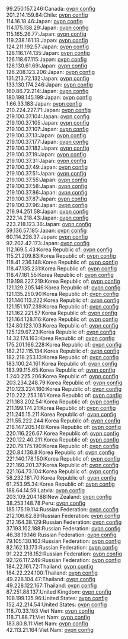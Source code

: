 99.250.157.246:Canada: [ovpn config](vpn/99_250_157_246.ovpn)  
201.214.159.84:Chile: [ovpn config](vpn/201_214_159_84.ovpn)  
114.16.18.46:Japan: [ovpn config](vpn/114_16_18_46.ovpn)  
114.175.138.29:Japan: [ovpn config](vpn/114_175_138_29.ovpn)  
115.165.26.77:Japan: [ovpn config](vpn/115_165_26_77.ovpn)  
119.238.161.13:Japan: [ovpn config](vpn/119_238_161_13.ovpn)  
124.211.192.57:Japan: [ovpn config](vpn/124_211_192_57.ovpn)  
126.116.174.135:Japan: [ovpn config](vpn/126_116_174_135.ovpn)  
126.118.67.115:Japan: [ovpn config](vpn/126_118_67_115.ovpn)  
126.130.61.69:Japan: [ovpn config](vpn/126_130_61_69.ovpn)  
126.208.123.206:Japan: [ovpn config](vpn/126_208_123_206.ovpn)  
131.213.72.132:Japan: [ovpn config](vpn/131_213_72_132.ovpn)  
133.130.174.246:Japan: [ovpn config](vpn/133_130_174_246.ovpn)  
160.86.72.214:Japan: [ovpn config](vpn/160_86_72_214.ovpn)  
180.198.145.199:Japan: [ovpn config](vpn/180_198_145_199.ovpn)  
1.66.33.183:Japan: [ovpn config](vpn/1_66_33_183.ovpn)  
210.224.227.71:Japan: [ovpn config](vpn/210_224_227_71.ovpn)  
219.100.37.104:Japan: [ovpn config](vpn/219_100_37_104.ovpn)  
219.100.37.105:Japan: [ovpn config](vpn/219_100_37_105.ovpn)  
219.100.37.107:Japan: [ovpn config](vpn/219_100_37_107.ovpn)  
219.100.37.13:Japan: [ovpn config](vpn/219_100_37_13.ovpn)  
219.100.37.177:Japan: [ovpn config](vpn/219_100_37_177.ovpn)  
219.100.37.182:Japan: [ovpn config](vpn/219_100_37_182.ovpn)  
219.100.37.19:Japan: [ovpn config](vpn/219_100_37_19.ovpn)  
219.100.37.31:Japan: [ovpn config](vpn/219_100_37_31.ovpn)  
219.100.37.49:Japan: [ovpn config](vpn/219_100_37_49.ovpn)  
219.100.37.51:Japan: [ovpn config](vpn/219_100_37_51.ovpn)  
219.100.37.55:Japan: [ovpn config](vpn/219_100_37_55.ovpn)  
219.100.37.58:Japan: [ovpn config](vpn/219_100_37_58.ovpn)  
219.100.37.86:Japan: [ovpn config](vpn/219_100_37_86.ovpn)  
219.100.37.87:Japan: [ovpn config](vpn/219_100_37_87.ovpn)  
219.100.37.96:Japan: [ovpn config](vpn/219_100_37_96.ovpn)  
219.94.251.58:Japan: [ovpn config](vpn/219_94_251_58.ovpn)  
222.14.218.43:Japan: [ovpn config](vpn/222_14_218_43.ovpn)  
223.218.123.36:Japan: [ovpn config](vpn/223_218_123_36.ovpn)  
59.136.57.185:Japan: [ovpn config](vpn/59_136_57_185.ovpn)  
60.114.228.37:Japan: [ovpn config](vpn/60_114_228_37.ovpn)  
92.202.42.173:Japan: [ovpn config](vpn/92_202_42_173.ovpn)  
112.169.5.43:Korea Republic of: [ovpn config](vpn/112_169_5_43.ovpn)  
115.21.209.83:Korea Republic of: [ovpn config](vpn/115_21_209_83.ovpn)  
118.41.236.148:Korea Republic of: [ovpn config](vpn/118_41_236_148.ovpn)  
118.47.135.231:Korea Republic of: [ovpn config](vpn/118_47_135_231.ovpn)  
118.47.161.55:Korea Republic of: [ovpn config](vpn/118_47_161_55.ovpn)  
119.198.227.219:Korea Republic of: [ovpn config](vpn/119_198_227_219.ovpn)  
121.129.205.146:Korea Republic of: [ovpn config](vpn/121_129_205_146.ovpn)  
121.135.250.90:Korea Republic of: [ovpn config](vpn/121_135_250_90.ovpn)  
121.140.113.222:Korea Republic of: [ovpn config](vpn/121_140_113_222.ovpn)  
121.151.107.239:Korea Republic of: [ovpn config](vpn/121_151_107_239.ovpn)  
121.162.221.57:Korea Republic of: [ovpn config](vpn/121_162_221_57.ovpn)  
121.164.128.116:Korea Republic of: [ovpn config](vpn/121_164_128_116.ovpn)  
124.80.123.103:Korea Republic of: [ovpn config](vpn/124_80_123_103.ovpn)  
125.129.67.23:Korea Republic of: [ovpn config](vpn/125_129_67_23.ovpn)  
14.32.174.163:Korea Republic of: [ovpn config](vpn/14_32_174_163.ovpn)  
175.201.166.228:Korea Republic of: [ovpn config](vpn/175_201_166_228.ovpn)  
182.212.115.134:Korea Republic of: [ovpn config](vpn/182_212_115_134.ovpn)  
182.218.253.13:Korea Republic of: [ovpn config](vpn/182_218_253_13.ovpn)  
183.100.24.161:Korea Republic of: [ovpn config](vpn/183_100_24_161.ovpn)  
183.99.115.65:Korea Republic of: [ovpn config](vpn/183_99_115_65.ovpn)  
1.240.225.206:Korea Republic of: [ovpn config](vpn/1_240_225_206.ovpn)  
203.234.248.79:Korea Republic of: [ovpn config](vpn/203_234_248_79.ovpn)  
210.123.224.160:Korea Republic of: [ovpn config](vpn/210_123_224_160.ovpn)  
210.222.253.161:Korea Republic of: [ovpn config](vpn/210_222_253_161.ovpn)  
211.183.202.54:Korea Republic of: [ovpn config](vpn/211_183_202_54.ovpn)  
211.199.174.21:Korea Republic of: [ovpn config](vpn/211_199_174_21.ovpn)  
211.245.15.211:Korea Republic of: [ovpn config](vpn/211_245_15_211.ovpn)  
211.55.222.244:Korea Republic of: [ovpn config](vpn/211_55_222_244.ovpn)  
218.147.205.148:Korea Republic of: [ovpn config](vpn/218_147_205_148.ovpn)  
220.116.226.67:Korea Republic of: [ovpn config](vpn/220_116_226_67.ovpn)  
220.122.40.211:Korea Republic of: [ovpn config](vpn/220_122_40_211.ovpn)  
220.79.175.190:Korea Republic of: [ovpn config](vpn/220_79_175_190.ovpn)  
220.84.138.8:Korea Republic of: [ovpn config](vpn/220_84_138_8.ovpn)  
221.140.178.150:Korea Republic of: [ovpn config](vpn/221_140_178_150.ovpn)  
221.160.201.37:Korea Republic of: [ovpn config](vpn/221_160_201_37.ovpn)  
221.164.73.104:Korea Republic of: [ovpn config](vpn/221_164_73_104.ovpn)  
58.232.181.70:Korea Republic of: [ovpn config](vpn/58_232_181_70.ovpn)  
61.253.95.34:Korea Republic of: [ovpn config](vpn/61_253_95_34.ovpn)  
188.64.14.59:Latvia: [ovpn config](vpn/188_64_14_59.ovpn)  
203.109.204.188:New Zealand: [ovpn config](vpn/203_109_204_188.ovpn)  
38.253.148.78:Peru: [ovpn config](vpn/38_253_148_78.ovpn)  
185.175.19.114:Russian Federation: [ovpn config](vpn/185_175_19_114.ovpn)  
212.106.62.89:Russian Federation: [ovpn config](vpn/212_106_62_89.ovpn)  
212.164.38.129:Russian Federation: [ovpn config](vpn/212_164_38_129.ovpn)  
37.193.102.188:Russian Federation: [ovpn config](vpn/37_193_102_188.ovpn)  
46.38.19.146:Russian Federation: [ovpn config](vpn/46_38_19_146.ovpn)  
79.105.130.163:Russian Federation: [ovpn config](vpn/79_105_130_163.ovpn)  
82.162.13.173:Russian Federation: [ovpn config](vpn/82_162_13_173.ovpn)  
91.222.218.152:Russian Federation: [ovpn config](vpn/91_222_218_152.ovpn)  
92.126.117.249:Russian Federation: [ovpn config](vpn/92_126_117_249.ovpn)  
184.22.161.72:Thailand: [ovpn config](vpn/184_22_161_72.ovpn)  
184.22.224.100:Thailand: [ovpn config](vpn/184_22_224_100.ovpn)  
49.228.104.47:Thailand: [ovpn config](vpn/49_228_104_47.ovpn)  
49.228.122.167:Thailand: [ovpn config](vpn/49_228_122_167.ovpn)  
87.251.88.137:United Kingdom: [ovpn config](vpn/87_251_88_137.ovpn)  
108.199.135.96:United States: [ovpn config](vpn/108_199_135_96.ovpn)  
152.42.214.54:United States: [ovpn config](vpn/152_42_214_54.ovpn)  
118.70.33.193:Viet Nam: [ovpn config](vpn/118_70_33_193.ovpn)  
118.71.88.71:Viet Nam: [ovpn config](vpn/118_71_88_71.ovpn)  
183.80.8.11:Viet Nam: [ovpn config](vpn/183_80_8_11.ovpn)  
42.113.21.164:Viet Nam: [ovpn config](vpn/42_113_21_164.ovpn)  
